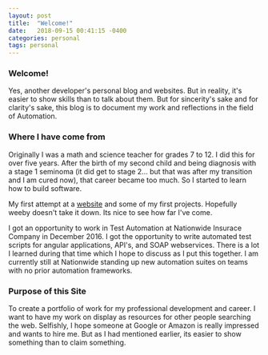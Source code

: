 ```yaml
---
layout: post
title:  "Welcome!"
date:   2018-09-15 00:41:15 -0400
categories: personal
tags: personal
---
```


### Welcome! ###

Yes, another developer's personal blog and websites. But in reality, it's easier to show skills than to talk about them. But for sincerity's sake and for clarity's sake, this blog is to document my work and reflections in the field of Automation.

### Where I have come from ###

Originally I was a math and science teacher for grades 7 to 12. I did this for over five years. After the birth of my second child and being diagnosis with a stage 1 seminoma (it did get to stage 2... but that was after my transition and I am cured now), that career became too much. So I started to learn how to build software.

My first attempt at a [website](https://jake-in-development.weebly.com/) and some of my first projects. Hopefully weeby doesn't take it down. Its nice to see how far I've come.

I got an opportunity to work in Test Automation at Nationwide Insurace Company in December 2016. I got the opportunity to write automated test scripts for angular applications, API's, and SOAP webservices. There is a lot I learned during that time which I hope to discuss as I put this together. I am currently still at Nationwide standing up new automation suites on teams with no prior automation frameworks.

### Purpose of this Site ###

To create a portfolio of work for my professional development and career. I want to have my work on display as resources for other people searching the web. Selfishly, I hope someone at Google or Amazon is really impressed and wants to hire me. But as I had mentioned earlier, its easier to show something than to claim something.
